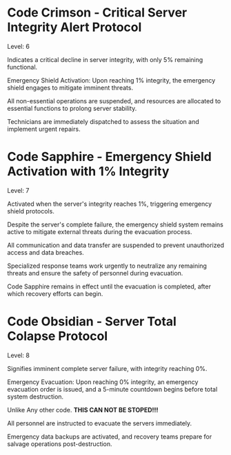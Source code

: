 # Code Crimson - Critical Server Integrity Alert Protocol

Level: 6

Indicates a critical decline in server integrity, with only 5% remaining functional.

Emergency Shield Activation: Upon reaching 1% integrity, the emergency shield engages to mitigate imminent threats.

All non-essential operations are suspended, and resources are allocated to essential functions to prolong server stability.

Technicians are immediately dispatched to assess the situation and implement urgent repairs.

# Code Sapphire - Emergency Shield Activation with 1% Integrity

Level: 7

Activated when the server's integrity reaches 1%, triggering emergency shield protocols.

Despite the server's complete failure, the emergency shield system remains active to mitigate external threats during the evacuation process.

All communication and data transfer are suspended to prevent unauthorized access and data breaches.

Specialized response teams work urgently to neutralize any remaining threats and ensure the safety of personnel during evacuation.

Code Sapphire remains in effect until the evacuation is completed, after which recovery efforts can begin.

# Code Obsidian - Server Total Colapse Protocol

Level: 8

Signifies imminent complete server failure, with integrity reaching 0%.

Emergency Evacuation: Upon reaching 0% integrity, an emergency evacuation order is issued, and a 5-minute countdown begins before total system destruction.

Unlike Any other code. **THIS CAN NOT BE STOPED!!!**

All personnel are instructed to evacuate the servers immediately.

Emergency data backups are activated, and recovery teams prepare for salvage operations post-destruction.
